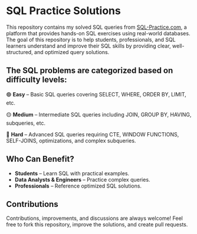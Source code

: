 # SQL Practice Solutions
This repository contains my solved SQL queries from [SQL-Practice.com](https://www.sql-practice.com/), a platform that provides hands-on SQL exercises using real-world databases. The goal of this repository is to help students, professionals, and SQL learners understand and improve their SQL skills by providing clear, well-structured, and optimized query solutions.

## The SQL problems are categorized based on difficulty levels:

🟢 **Easy** – Basic SQL queries covering SELECT, WHERE, ORDER BY, LIMIT, etc.

🟡 **Medium** – Intermediate SQL queries including JOIN, GROUP BY, HAVING, subqueries, etc.

🔴 **Hard** – Advanced SQL queries requiring CTE, WINDOW FUNCTIONS, SELF-JOINS, optimizations, and complex subqueries.

## Who Can Benefit?  
- **Students** – Learn SQL with practical examples.  
- **Data Analysts & Engineers** – Practice complex queries.  
- **Professionals** – Reference optimized SQL solutions.

## Contributions
Contributions, improvements, and discussions are always welcome! Feel free to fork this repository, improve the solutions, and create pull requests.

